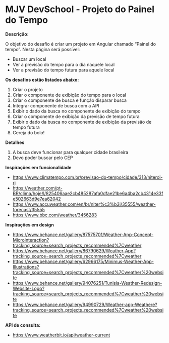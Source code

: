 # MJV DevSchool - Projeto do Painel do Tempo

**Descrição:**

O objetivo do desafio é criar um projeto em Angular chamado “Painel do tempo”. Nesta página será possível:
* Buscar um local
* Ver a previsão do tempo para o dia naquele local
* Ver a previsão do tempo futura para aquele local

**Os desafios estão listados abaixo:**
1. Criar o projeto
2. Criar o componente de exibição do tempo para o local
3. Criar o componente de busca e função disparar busca
4. Integrar componente de busca com a API
5. Exibir o dado da busca no componente de exibição do tempo
6. Criar o componente de exibição da previsão de tempo futura
7. Exibir o dado da busca no componente de exibição da previsão de tempo futura
8. Cereja do bolo!

**Detalhes**
1. A busca deve funcionar para qualquer cidade brasileira
2. Devo poder buscar pelo CEP

**Inspirações em funcionalidade**
* https://www.climatempo.com.br/previsao-do-tempo/cidade/313/niteroi-rj
* https://weather.com/pt-BR/clima/hoje/l/825406aae2cb485287afa0dfae21be6a4ba2cb4314e33fe502663d9e7ea62042
* https://www.accuweather.com/en/br/niter%c3%b3i/35555/weather-forecast/35555
* https://www.bbc.com/weather/3456283

**Inspirações em design** 
* https://www.behance.net/gallery/87575701/Weather-App-Concept-Microinteraction?tracking_source=search_projects_recommended%7Cweather
* https://www.behance.net/gallery/86790629/Weather-App?tracking_source=search_projects_recommended%7Cweather
* https://www.behance.net/gallery/62966175/Minimus-Weather-App-Illustrations?tracking_source=search_projects_recommended%7Cweather%20website
* https://www.behance.net/gallery/94076251/Tunisia-Weather-Redesign-Website-Logo?tracking_source=search_projects_recommended%7Cweather%20website
* https://www.behance.net/gallery/94990729/Weather-app-Weathere?tracking_source=search_projects_recommended%7Cweather%20website

**API de consulta:**
* https://www.weatherbit.io/api/weather-current
